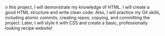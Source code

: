 n this project, I will demonstrate my knowledge of HTML. I will create a good HTML structure and write clean code. Also, I will practice my Git skills, including atomic commits, creating repos, copying, and committing the project. Later, I will style it with CSS and create a basic, professionally looking recipe website!